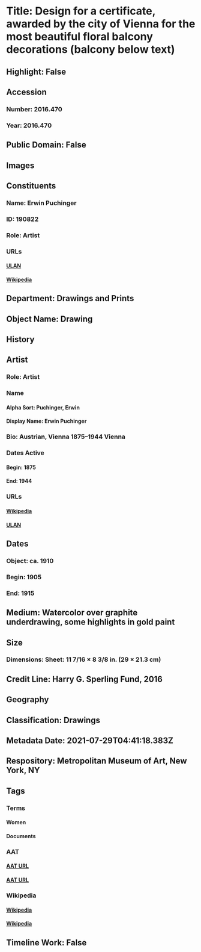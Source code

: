 # Title: Design for a certificate, awarded by the city of Vienna for the most beautiful floral balcony decorations (balcony below text)
## Highlight: False
## Accession
### Number: 2016.470
### Year: 2016.470
## Public Domain: False
## Images
## Constituents
### Name: Erwin Puchinger
### ID: 190822
### Role: Artist
### URLs
#### [ULAN](http://vocab.getty.edu/page/ulan/500081070)
#### [Wikipedia](https://www.wikidata.org/wiki/Q1363343)
## Department: Drawings and Prints
## Object Name: Drawing
## History
## Artist
### Role: Artist
### Name
#### Alpha Sort: Puchinger, Erwin
#### Display Name: Erwin Puchinger
### Bio: Austrian, Vienna 1875–1944 Vienna
### Dates Active
#### Begin: 1875
#### End: 1944
### URLs
#### [Wikipedia](https://www.wikidata.org/wiki/Q1363343)
#### [ULAN](http://vocab.getty.edu/page/ulan/500081070)
## Dates
### Object: ca. 1910
### Begin: 1905
### End: 1915
## Medium: Watercolor over graphite underdrawing, some highlights in gold paint
## Size
### Dimensions: Sheet: 11 7/16 × 8 3/8 in. (29 × 21.3 cm)
## Credit Line: Harry G. Sperling Fund, 2016
## Geography
## Classification: Drawings
## Metadata Date: 2021-07-29T04:41:18.383Z
## Respository: Metropolitan Museum of Art, New York, NY
## Tags
### Terms
#### Women
#### Documents
### AAT
#### [AAT URL](http://vocab.getty.edu/page/aat/300025943)
#### [AAT URL](http://vocab.getty.edu/page/aat/300026030)
### Wikipedia
#### [Wikipedia]()
#### [Wikipedia]()
## Timeline Work: False
